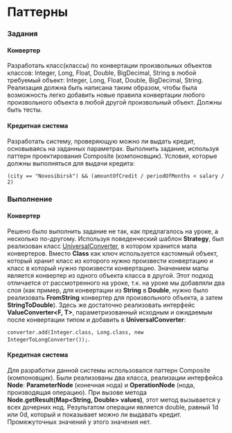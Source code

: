 # Паттерны

### Задания

#### Конвертер
Разработать класс(классы) по конвертации произвольных объектов классов: 
Integer, Long, Float, Double, BigDecimal, String 
в любой требуемый объект: 
Integer, Long, Float, Double, BigDecimal, String. 
Реализация должна быть написана таким образом, 
чтобы была возможность легко добавить новые правила конвертации 
любого произвольного объекта в любой другой произвольный объект. 
Должны быть тесты.

#### Кредитная система
Разработать систему, проверяющую можно ли выдать кредит, 
основываясь на заданных параметрах. Выполнить задание, 
используя паттерн проектирования Composite (компоновщик).
Условия, которые должны выполняться для выдачи кредита:

`(city == "Novosibirsk") && (amountOfCredit / periodOfMonths < salary / 2)`

### Выполнение

#### Конвертер
Решено было выполнить задание не так, как предлагалось на уроке, 
а несколько по-другому. Используя поведенческий шаблон **Strategy**, 
был реализован класс [UniversalConverter](https://github.com/sbt-java-school/artem-shaburov/blob/master/patterns/src/main/java/ru/sbt/converter/implementations/UniversalConverter.java), 
в котором хранится мапа конвертеров. 
Вместо **Class** как ключ используется кастомный объект, 
который хранит класс из которого нужно произвести конвертацию и 
класс в который нужно произвести конвертацию. 
Значением мапы является конвертер из одного объекта класса в другой. 
Этот подход отличается от рассмотренного на уроке, т.к. на уроке мы 
добавляли два слоя (как пример, для конвертации из **String** в **Double**, 
нужно было реализовать **FromString** конвертер для произвольного объекта, 
а затем **StringToDouble**). Здесь же достаточно реализовать интерфейс 
**ValueConverter<F, T>**, параметризованный исходным и 
ожидаемым после конвертации типом и добавить в **UniversalConverter**: 

`converter.add(Integer.class, Long.class, new IntegerToLongConverter());`.

#### Кредитная система
Для разработки данной системы использовался паттерн Composite (компоновщик). 
Были реализованы два класса, реализации интерфейса **Node**: 
**ParameterNode** (конечная нода) и **OperationNode** (нода, производящая операцию). 
При вызове метода **Node.getResult(Map<String, Double> values)**, 
этот метод вызывается у всех дочерних нод. 
Результатом операции является double, равный 1d или 0d, 
который и показывает можно ли выдавать кредит. 
Промежуточных значений у этого значения нет.
